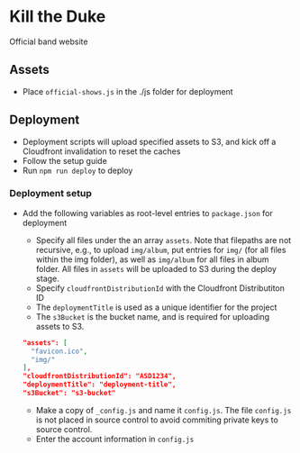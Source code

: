 # Kill the Duke
Official band website

## Assets
- Place `official-shows.js` in the ./js folder for deployment

## Deployment
- Deployment scripts will upload specified assets to S3, and kick off a Cloudfront invalidation to reset the caches
- Follow the setup guide
- Run `npm run deploy` to deploy

### Deployment setup
- Add the following variables as root-level entries to `package.json` for deployment
  - Specify all files under the an array `assets`. Note that filepaths are not recursive, e.g., to upload `img/album`, put entries for `img/` (for all files within the img folder), as well as `img/album` for all files in album folder. All files in `assets` will be uploaded to S3 during the deploy stage.
  - Specify `cloudfrontDistributionId` with the Cloudfront Distributiton ID
  - The `deploymentTitle` is used as a unique identifier for the project
  - The `s3Bucket` is the bucket name, and is required for uploading assets to S3.
  
  ```json
  "assets": [
    "favicon.ico",
    "img/"
  ],
  "cloudfrontDistributionId": "ASD1234",
  "deploymentTitle": "deployment-title",  
  "s3Bucket": "s3-bucket"
  ```

  - Make a copy of `_config.js` and name it `config.js`. The file `config.js` is not placed in source control to avoid commiting private keys to source control.
  - Enter the account information in `config.js`